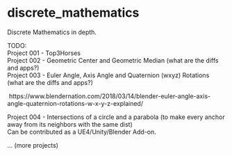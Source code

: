 # discrete_mathematics
Discrete Mathematics in depth.<br>

TODO:<br>
Project 001 - Top3Horses<br>
Project 002 - Geometric Center and Geometric Median (what are the diffs and apps?)<br>
Project 003 - Euler Angle, Axis Angle and Quaternion (wxyz) Rotations (what are the diffs and apps?)<br>
<p style="text-indent:4;">
https://www.blendernation.com/2018/03/14/blender-euler-angle-axis-angle-quaternion-rotations-w-x-y-z-explained/
</p>
Project 004 - Intersections of a circle and a parabola (to make every anchor away from its neighbors with the same dist)<br>
  Can be contributed as a UE4/Unity/Blender Add-on.

... (more projects)
